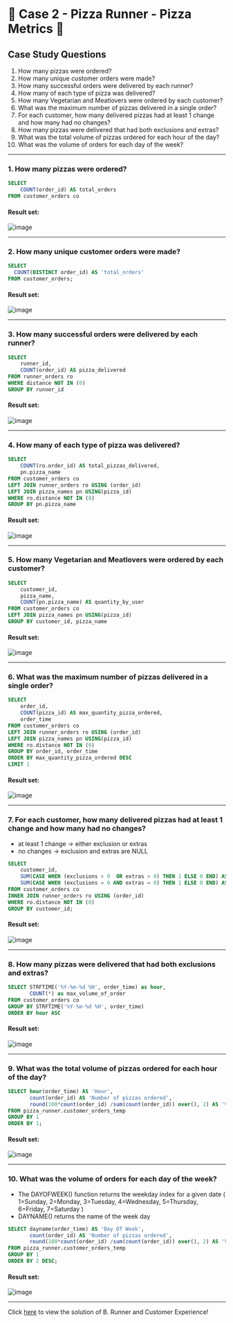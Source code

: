 # :pizza: Case 2 - Pizza Runner - Pizza Metrics :pizza:

## Case Study Questions

1. How many pizzas were ordered?
2. How many unique customer orders were made?
3. How many successful orders were delivered by each runner?
4. How many of each type of pizza was delivered?
5. How many Vegetarian and Meatlovers were ordered by each customer?
6. What was the maximum number of pizzas delivered in a single order?
7. For each customer, how many delivered pizzas had at least 1 change and how many had no changes?
8. How many pizzas were delivered that had both exclusions and extras?
9. What was the total volume of pizzas ordered for each hour of the day?
10. What was the volume of orders for each day of the week?

***

###  1. How many pizzas were ordered?

```sql
SELECT 
    COUNT(order_id) AS total_orders  
FROM customer_orders co 

``` 
	
#### Result set:
![image](https://github.com/djalmajr07/SQL_CHALLENGE/assets/85264359/9153dbcf-d139-4861-9cf2-1d9cfda7b22f)

***

###  2. How many unique customer orders were made?

```sql
SELECT 
  COUNT(DISTINCT order_id) AS 'total_orders'
FROM customer_orders;
``` 
	
#### Result set:
![image](https://github.com/djalmajr07/SQL_CHALLENGE/assets/85264359/9cd7e698-8c12-4faf-9aaf-fc07330ddca1)

***

###  3. How many successful orders were delivered by each runner?

```sql
SELECT 
	runner_id, 
	COUNT(order_id) AS pizza_delivered
FROM runner_orders ro 
WHERE distance NOT IN (0)
GROUP BY runner_id
``` 
	
#### Result set:
![image](https://github.com/djalmajr07/SQL_CHALLENGE/assets/85264359/9c4d76d2-c36f-4444-bef6-fe5f7b9b7428)

***

###  4. How many of each type of pizza was delivered?

```sql
SELECT 
	COUNT(ro.order_id) AS total_pizzas_delivered,
	pn.pizza_name
FROM customer_orders co 
LEFT JOIN runner_orders ro USING (order_id)
LEFT JOIN pizza_names pn USING(pizza_id)
WHERE ro.distance NOT IN (0)
GROUP BY pn.pizza_name
``` 
	
#### Result set:
![image](https://github.com/djalmajr07/SQL_CHALLENGE/assets/85264359/58f79cdb-b969-41f7-a146-aeda7bc4cee6)

***

###  5. How many Vegetarian and Meatlovers were ordered by each customer?

```sql
SELECT 
	customer_id,
	pizza_name, 
	COUNT(pn.pizza_name) AS quantity_by_user
FROM customer_orders co 
LEFT JOIN pizza_names pn USING(pizza_id)
GROUP BY customer_id, pizza_name
``` 
	
#### Result set:
![image](https://github.com/djalmajr07/SQL_CHALLENGE/assets/85264359/82461488-71d3-403e-872f-b8eedf726796)

***

###  6. What was the maximum number of pizzas delivered in a single order?

```sql
SELECT 
	order_id,
	COUNT(pizza_id) AS max_quantity_pizza_ordered,
	order_time
FROM customer_orders co 
LEFT JOIN runner_orders ro USING (order_id)
LEFT JOIN pizza_names pn USING(pizza_id)
WHERE ro.distance NOT IN (0)
GROUP BY order_id, order_time
ORDER BY max_quantity_pizza_ordered DESC
LIMIT 1
``` 
	
#### Result set:
![image](https://github.com/djalmajr07/SQL_CHALLENGE/assets/85264359/7ebf89a9-504a-4d56-8457-f21f46a8a3ef)

***

###  7. For each customer, how many delivered pizzas had at least 1 change and how many had no changes?
- at least 1 change -> either exclusion or extras 
- no changes -> exclusion and extras are NULL

```sql
SELECT 
	customer_id,
	SUM(CASE WHEN (exclusions > 0  OR extras > 0) THEN 1 ELSE 0 END) AS at_least_one_change,
	SUM(CASE WHEN (exclusions = 0 AND extras = 0) THEN 1 ELSE 0 END) AS no_change
FROM customer_orders co 
INNER JOIN runner_orders ro USING (order_id)
WHERE ro.distance NOT IN (0)
GROUP BY customer_id;
``` 

#### Result set:
![image](https://github.com/djalmajr07/SQL_CHALLENGE/assets/85264359/60148375-737b-4205-bdc9-21e7e0da8b3f)

***

###  8. How many pizzas were delivered that had both exclusions and extras?

```sql
SELECT STRFTIME('%Y-%m-%d %H', order_time) as hour,
       COUNT(*) as max_volume_of_order
FROM customer_orders co 
GROUP BY STRFTIME('%Y-%m-%d %H', order_time)
ORDER BY hour ASC
``` 
	
#### Result set:
![image](https://github.com/djalmajr07/SQL_CHALLENGE/assets/85264359/6104827d-fcab-4077-bbf6-a98903b1840c)

***

###  9. What was the total volume of pizzas ordered for each hour of the day?

```sql
SELECT hour(order_time) AS 'Hour',
       count(order_id) AS 'Number of pizzas ordered',
       round(100*count(order_id) /sum(count(order_id)) over(), 2) AS 'Volume of pizzas ordered'
FROM pizza_runner.customer_orders_temp
GROUP BY 1
ORDER BY 1;
``` 
	
#### Result set:
![image](https://user-images.githubusercontent.com/77529445/164611355-1e9338d0-0523-42f6-8648-079a394387ff.png)

***

###  10. What was the volume of orders for each day of the week?
- The DAYOFWEEK() function returns the weekday index for a given date ( 1=Sunday, 2=Monday, 3=Tuesday, 4=Wednesday, 5=Thursday, 6=Friday, 7=Saturday )
- DAYNAME() returns the name of the week day 

```sql
SELECT dayname(order_time) AS 'Day Of Week',
       count(order_id) AS 'Number of pizzas ordered',
       round(100*count(order_id) /sum(count(order_id)) over(), 2) AS 'Volume of pizzas ordered'
FROM pizza_runner.customer_orders_temp
GROUP BY 1
ORDER BY 2 DESC;
``` 
	
#### Result set:
![image](https://github.com/djalmajr07/SQL_CHALLENGE/assets/85264359/49058e18-c009-4cd7-ab08-4c602eb16908)

***

Click [here]() to view the solution of B. Runner and Customer Experience!

